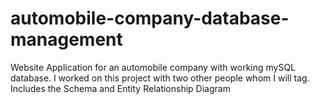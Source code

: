 # automobile-company-database-management
Website Application for an automobile company with working mySQL database. I worked on this project with two other people whom I will tag. Includes the Schema and Entity Relationship Diagram
